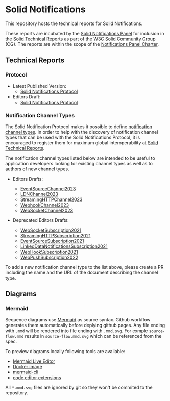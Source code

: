 # Solid Notifications

This repository hosts the technical reports for Solid Notifications.

These reports are incubated by the [Solid Notifications Panel](https://github.com/solid/notifications-panel) for inclusion in the [Solid Technical Reports](https://solidproject.org/TR/) as part of the [W3C Solid Community Group](https://www.w3.org/groups/cg/solid) (CG). The reports are within the scope of the [Notifications Panel Charter](https://github.com/solid/process/blob/main/notifications-panel-charter.md).

## Technical Reports

### Protocol
* Latest Published Version:
  * [Solid Notifications Protocol](https://solidproject.org/TR/notifications-protocol)
* Editors Draft:
  * [Solid Notifications Protocol](https://solid.github.io/notifications/protocol)

### Notification Channel Types

The Solid Notification Protocol makes it possible to define [notification channel types](https://solid.github.io/notifications/protocol#notification-channel-types). In order to help with the discovery of notification channel types that can be used with the Solid Notifications Protocol, it is encouraged to register them for maximum global interoperability at [Solid Technical Reports](https://solidproject.org/TR/#notification-channel-type-registry).

The notification channel types listed below are intended to be useful to application developers looking for existing
channel types as well as to authors of new channel types.

* Editors Drafts:
  * [EventSourceChannel2023](https://solid.github.io/notifications/eventsource-channel-2023)
  * [LDNChannel2023](https://solid.github.io/notifications/ldn-channel-2023)
  * [StreamingHTTPChannel2023](https://solid.github.io/notifications/streaming-http-channel-2023)
  * [WebhookChannel2023](https://solid.github.io/notifications/webhook-channel-2023)
  * [WebSocketChannel2023](https://solid.github.io/notifications/websocket-channel-2023)

* Deprecated Editors Drafts:
  * [WebSocketSubscription2021](https://solid.github.io/notifications/websocket-subscription-2021)
  * [StreamingHTTPSubscription2021](https://solid.github.io/notifications/streaming-http-subscription-2021)
  * [EventSourceSubscription2021](https://solid.github.io/notifications/eventsource-subscription-2021)
  * [LinkedDataNotificationsSubscription2021](https://solid.github.io/notifications/linkeddatanotifications-subscription-2021)
  * [WebHookSubscription2021](https://github.com/solid/notifications/blob/main/webhook-subscription-2021.md)
  * [WebPushSubscription2022](https://solid.github.io/notifications/webpush-subscription-2022)

To add a new notification channel type to the list above, please create a PR including the name and the URL of the document describing the channel type.



## Diagrams

### Mermaid

Sequence diagrams use [Mermaid](https://mermaid-js.github.io/mermaid/) as source syntax.
Github workflow generates them automatically before deplying github pages.
Any file ending with `.mmd` will be rendered into file ending with `.mmd.svg`.
For exmple `source-flow.mmd` results in `source-flow.mmd.svg` which can be referenced from the spec.

To preview diagrams locally following tools are available:

* [Mermaid Live Editor](https://mermaid-js.github.io/mermaid-live-editor/)
* [Docker image](https://hub.docker.com/r/matthewfeickert/mermaid-cli)
* [mermaid-cli](https://www.npmjs.com/package/@mermaid-js/mermaid-cli)
* [code editor extensions](https://github.com/mermaid-js/mermaid/blob/develop/docs/integrations.md#editor-plugins)

All `*.mmd.svg` files are ignored by git so they won't be commited to the repository.
